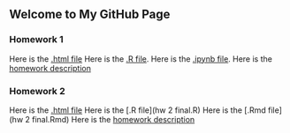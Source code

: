 ## Welcome to My GitHub Page

### Homework 1
Here is the [.html file](hw_1.html)
Here is the [.R file](hw_1.R).
Here is the [.ipynb file](hw_1.ipynb).
Here is the [homework description](IE360_Spring22_HW1.pdf)

### Homework 2
Here is the [.html file](hw-2-final.html)
Here is the [.R file](hw 2 final.R)
Here is the [.Rmd file](hw 2 final.Rmd)
Here is the [homework description](IE360_Spring22_HW2.pdf)
